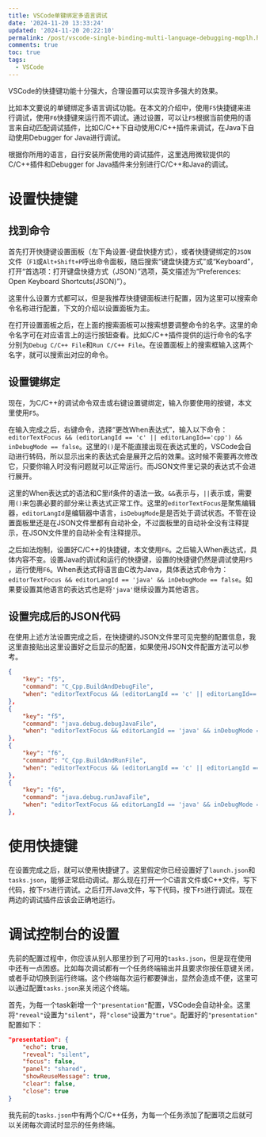 ```yaml
---
title: VSCode单键绑定多语言调试
date: '2024-11-20 13:33:24'
updated: '2024-11-20 20:22:10'
permalink: /post/vscode-single-binding-multi-language-debugging-mqplh.html
comments: true
toc: true
tags:
  - VSCode
---
```




VSCode的快捷键功能十分强大，合理设置可以实现许多强大的效果。

比如本文要说的单键绑定多语言调试功能。在本文的介绍中，使用`F5`​快捷键来进行调试，使用`F6`​快捷键来运行而不调试。通过设置，可以让`F5`​根据当前使用的语言来自动匹配调试插件，比如C/C++下自动使用C/C++插件来调试，在Java下自动使用Debugger for Java进行调试。



根据你所用的语言，自行安装所需使用的调试插件，这里选用微软提供的C/C++插件和Debugger for Java插件来分别进行C/C++和Java的调试。

# 设置快捷键

## 找到命令

首先打开快捷键设置面板（左下角设置-键盘快捷方式），或者快捷键绑定的`JSON`​文件（`F1`​或`Alt+Shift+P`​呼出命令面板，随后搜索“键盘快捷方式”或“Keyboard”，打开“首选项：打开键盘快捷方式（JSON）”选项，英文描述为“Preferences: Open Keyboard Shortcuts(JSON)”）。

这里什么设置方式都可以，但是我推荐快捷键面板进行配置，因为这里可以搜索命令名称进行配置，下文的介绍以设置面板为主。

在打开设置面板之后，在上面的搜索面板可以搜索想要调整命令的名字。这里的命令名字可在对应语言上的运行按钮查看。比如C/C++插件提供的运行命令的名字分别为`Debug C/C++ File`​和`Run C/C++ File`​。在设置面板上的搜索框输入这两个名字，就可以搜索出对应的命令。

## 设置键绑定

现在，为C/C++的调试命令双击或右键设置键绑定，输入你要使用的按键，本文里使用`F5`​。

在输入完成之后，右键命令，选择“更改When表达式”，输入以下命令：`editorTextFocus && (editorLangId == 'c' || editorLangId=='cpp') && inDebugMode == false`​。这里的`()`​是不能直接出现在表达式里的，VSCode会自动进行转码，所以显示出来的表达式会是展开之后的效果。这时候不需要再次修改它，只要你输入时没有问题就可以正常运行。而JSON文件里记录的表达式不会进行展开。

这里的When表达式的语法和C里if条件的语法一致。`&&`​表示与，`||`​表示或，需要用`()`​来包裹必要的部分来让表达式正常工作。这里的`editorTextFocus`​是聚焦编辑器，`editorLangId`​是编辑器中语言，`isDebugMode`​是是否处于调试状态。不管在设置面板里还是在JSON文件里都有自动补全，不过面板里的自动补全没有注释提示，在JSON文件里的自动补全有注释提示。

之后如法炮制，设置好C/C++的快捷键，本文使用`F6`​。之后输入When表达式，具体内容不变。设置Java的调试和运行的快捷键，设置的快捷键仍然是调试使用`F5`​，运行使用`F6`​。When表达式将语言由C改为Java，具体表达式命令为：`editorTextFocus && editorLangId == 'java' && inDebugMode == false`​。如果要设置其他语言的表达式也是将`'java'`​继续设置为其他语言。

## 设置完成后的JSON代码

在使用上述方法设置完成之后，在快捷键的JSON文件里可见完整的配置信息，我这里直接贴出这里设置好之后显示的配置，如果使用JSON文件配置方法可以参考。

```json
{
    "key": "f5",
    "command": "C_Cpp.BuildAndDebugFile",
    "when": "editorTextFocus && (editorLangId == 'c' || editorLangId=='cpp') && inDebugMode == false"
},
{
    "key": "f5",
    "command": "java.debug.debugJavaFile",
    "when": "editorTextFocus && editorLangId == 'java' && inDebugMode == false"
},
{
    "key": "f6",
    "command": "C_Cpp.BuildAndRunFile",
    "when": "editorTextFocus && (editorLangId == 'c' || editorLangId == 'cpp') && inDebugMode == false"
},
{
    "key": "f6",
    "command": "java.debug.runJavaFile",
    "when": "editorTextFocus && editorLangId == 'java' && inDebugMode == false"
},
```

# 使用快捷键

在设置完成之后，就可以使用快捷键了。这里假定你已经设置好了`launch.json`​和`tasks.json`​，能够正常启动调试。那么现在打开一个C语言文件或C++文件，写下代码，按下`F5`​进行调试。之后打开Java文件，写下代码，按下`F5`​进行调试。现在两边的调试插件应该会正确地运行。

# 调试控制台的设置

先前的配置过程中，你应该从别人那里抄到了可用的`tasks.json`​，但是现在使用中还有一点困惑。比如每次调试都有一个任务终端输出并且要求你按任意键关闭，或者手动切换到运行终端。这个终端每次运行都要弹出，显然会造成不便，这里可以通过配置`tasks.json`​来关闭这个终端。

首先，为每一个task新增一个`"presentation"`​配置，VSCode会自动补全。这里将`"reveal"`​设置为`"silent"`​，将`"close"`​设置为`"true"`​。配置好的`"presentation"`​配置如下：

```json
"presentation": {
    "echo": true,
    "reveal": "silent",
    "focus": false,
    "panel": "shared",
    "showReuseMessage": true,
    "clear": false,
    "close": true
}
```

我先前的`tasks.json`​中有两个C/C++任务，为每一个任务添加了配置项之后就可以关闭每次调试时显示的任务终端。
